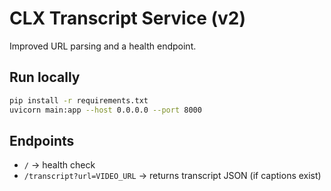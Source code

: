 # CLX Transcript Service (v2)

Improved URL parsing and a health endpoint.

## Run locally

```bash
pip install -r requirements.txt
uvicorn main:app --host 0.0.0.0 --port 8000
```

## Endpoints
- `/` -> health check
- `/transcript?url=VIDEO_URL` -> returns transcript JSON (if captions exist)
